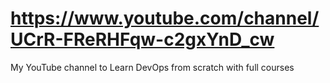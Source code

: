 # https://www.youtube.com/channel/UCrR-FReRHFqw-c2gxYnD_cw
My YouTube channel to Learn DevOps from scratch with full courses
